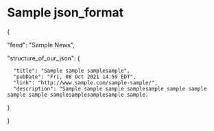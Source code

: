# Sample json_format

{

"feed": "Sample News",

"structure_of_our_json":
{

      "title": "Sample sample samplesample",
      "pubDate": "Fri, 08 Oct 2021 14:59 EDT",
      "link": "http://www.sample.com/sample-sample/",
      "description": "Sample sample sample samplesample sample sample sample sample samplesamplesamplesample sample.
}

}

